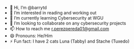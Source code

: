 - 👋 Hi, I’m @barrytd
- 👀 I’m interested in reading and working out
- 🌱 I’m currently learning Cybersecurity at WGU
- 💞️ I’m looking to collaborate on any cybersecurity projects
- 📫 How to reach me r.perezpereda01@gmail.com
- 😄 Pronouns: He/Him
- ⚡ Fun fact: I have 2 cats Luna (Tabby) and Stache (Tuxedo)

<!---
barrytd/barrytd is a ✨ special ✨ repository because its `README.md` (this file) appears on your GitHub profile.
You can click the Preview link to take a look at your changes.
--->
